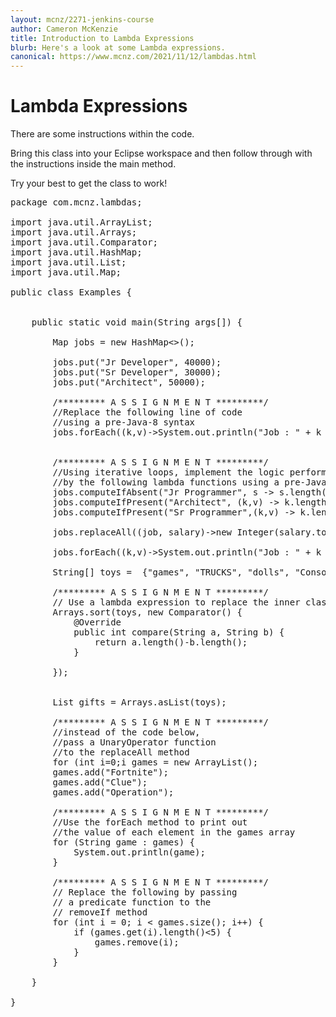 ```yaml
---
layout: mcnz/2271-jenkins-course
author: Cameron McKenzie
title: Introduction to Lambda Expressions
blurb: Here's a look at some Lambda expressions. 
canonical: https://www.mcnz.com/2021/11/12/lambdas.html
---
```


# Lambda Expressions

There are some instructions within the code.

Bring this class into your Eclipse workspace and then follow through with the instructions inside the main method.

Try your best to get the class to work!

<pre>
package com.mcnz.lambdas;

import java.util.ArrayList;
import java.util.Arrays;
import java.util.Comparator;
import java.util.HashMap;
import java.util.List;
import java.util.Map;

public class Examples {
	
	
	public static void main(String args[]) {
		
		Map<String, Integer> jobs = new HashMap<>();
		
		jobs.put("Jr Developer", 40000);
		jobs.put("Sr Developer", 30000);
		jobs.put("Architect", 50000);
		
		/********* A S S I G N M E N T *********/
		//Replace the following line of code 
		//using a pre-Java-8 syntax
		jobs.forEach((k,v)->System.out.println("Job : " + k + " Salary : " + v));
		

		/********* A S S I G N M E N T *********/
		//Using iterative loops, implement the logic performed
		//by the following lambda functions using a pre-Java-8 syntax
		jobs.computeIfAbsent("Jr Programmer", s -> s.length()*10000);
		jobs.computeIfPresent("Architect", (k,v) -> k.length()*10000);
		jobs.computeIfPresent("Sr Programmer",(k,v) -> k.length()*10000);
		
		jobs.replaceAll((job, salary)->new Integer(salary.toString().replaceAll("0", "5")));
		
		jobs.forEach((k,v)->System.out.println("Job : " + k + " Salary : " + v));
		
		String[] toys =  {"games", "TRUCKS", "dolls", "Consoles","bikes","abc"};
		
		/********* A S S I G N M E N T *********/
		// Use a lambda expression to replace the inner class
		Arrays.sort(toys, new Comparator<String>() {
			@Override
			public int compare(String a, String b) {
				return a.length()-b.length();
			}
			
		});
		
		
		List<String> gifts = Arrays.asList(toys);
		
		/********* A S S I G N M E N T *********/
		//instead of the code below, 
		//pass a UnaryOperator function 
		//to the replaceAll method
		for (int i=0;i<gifts.size();i++) {
			gifts.set(i, gifts.get(i).toLowerCase());
		}
		
		/********* A S S I G N M E N T *********/
		// replace the code below
		// by passing a Consumer function
		// to the ArrayList's forEach method
		for (String gift : gifts) {
			System.out.println(gift);
		}
		 
		ArrayList<String> games = new ArrayList<String>();
		games.add("Fortnite");
		games.add("Clue");
		games.add("Operation");
		
		/********* A S S I G N M E N T *********/
		//Use the forEach method to print out
		//the value of each element in the games array
		for (String game : games) {
			System.out.println(game);
		}
		
		/********* A S S I G N M E N T *********/
		// Replace the following by passing
		// a predicate function to the
		// removeIf method
		for (int i = 0; i < games.size(); i++) {
			if (games.get(i).length()<5) {
				games.remove(i);
			}
		}
		
	}

}

</pre>
